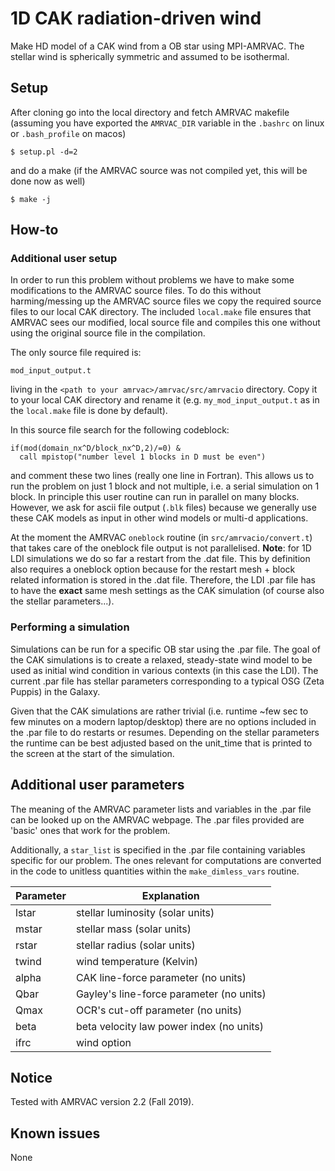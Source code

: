 

# 1D CAK radiation-driven wind

Make HD model of a CAK wind from a OB star using MPI-AMRVAC. The stellar wind is spherically symmetric and assumed to be isothermal. 

## Setup

After cloning go into the local directory and fetch AMRVAC makefile (assuming you have exported the `AMRVAC_DIR` variable in the `.bashrc` on linux or `.bash_profile` on macos)
```
$ setup.pl -d=2
```
and do a make (if the AMRVAC source was not compiled yet, this will be done now as well)
```
$ make -j
```

## How-to

### Additional user setup

In order to run this problem without problems we have to make some modifications to the AMRVAC source files. To do this without harming/messing up the AMRVAC source files we copy the required source files to our local CAK directory. The included `local.make` file ensures that AMRVAC sees our modified, local source file and compiles this one without using the original source file in the compilation.

The only source file required is:
```
mod_input_output.t
```
living in the `<path to your amrvac>/amrvac/src/amrvacio` directory. Copy it to your local CAK directory and rename it (e.g. `my_mod_input_output.t` as in the `local.make` file is done by default).

In this source file search for the following codeblock:
```
if(mod(domain_nx^D/block_nx^D,2)/=0) &
  call mpistop("number level 1 blocks in D must be even")
```
and comment these two lines (really one line in Fortran). This allows us to run the problem on just 1 block and not multiple, i.e. a serial simulation on 1 block. In principle this user routine can run in parallel on many blocks. However, we ask for ascii file output (`.blk` files) because we generally use these CAK models as input in other wind models or multi-d applications. 

At the moment the AMRVAC `oneblock` routine (in `src/amrvacio/convert.t`) that takes care of the oneblock file output is not parallelised. **Note**: for 1D LDI simulations we do so far a restart from the .dat file. This by definition also requires a oneblock option because for the restart mesh + block related information is stored in the .dat file. Therefore, the LDI .par file has to have the **exact** same mesh settings as the CAK simulation (of course also the stellar parameters...).

### Performing a simulation

Simulations can be run for a specific OB star using the .par file. The goal of the CAK simulations is to create a relaxed, steady-state wind model to be used as initial wind condition in various contexts (in this case the LDI). The current .par file has stellar parameters corresponding to a typical OSG (Zeta Puppis) in the Galaxy.

Given that the CAK simulations are rather trivial (i.e. runtime ~few sec to few minutes on a modern laptop/desktop) there are no options included in the .par file to do restarts or resumes. Depending on the stellar parameters the runtime can be best adjusted based on the unit_time that is printed to the screen at the start of the simulation.

## Additional user parameters

The meaning of the AMRVAC parameter lists and variables in the .par file can be looked up on the AMRVAC webpage. The .par files provided are 'basic' ones that work for the problem.

Additionally, a `star_list` is specified in the .par file containing variables specific for our problem. The ones relevant for computations are converted in the code to unitless quantities within the `make_dimless_vars` routine.

| Parameter| Explanation                                                       |
|----------|-------------------------------------------------------------------|
| lstar    | stellar luminosity (solar units)                                  |
| mstar    | stellar mass (solar units)                                        |
| rstar    | stellar radius (solar units)                                      |
| twind    | wind temperature (Kelvin)                                         |                                                      | rhobound | boundary density (g/cm^3)                                         |
| alpha    | CAK line-force parameter (no units)                               |
| Qbar     | Gayley's line-force parameter (no units)                          |
| Qmax     | OCR's cut-off parameter (no units)                                |
| beta     | beta velocity law power index (no units)                          |
| ifrc     | wind option                                                       |

## Notice

Tested with AMRVAC version 2.2 (Fall 2019).

## Known issues

None
